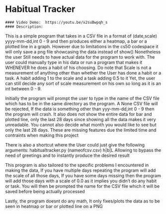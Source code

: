 # Habitual Tracker
    #### Video Demo:  https://youtu.be/x2suBwpqh_s
    #### Description:
This is a simple program that takes in a CSV file in a format of (date,scale) yyyy-mm-dd,int 0 - 9 and then produces either a heatmap, a bar or a plotted line in a graph. However due to limitations in the cs50 codespace it will only save a png file showcasing the data instead of show() Nonetheless the user Still needs to have actual data for the program to work with. The user could manually type in his data or run a program that makes it WHENEVER he does a habit of his choosing. Do note that Scale is not a measurement of anything other than whether the User has done a habit or a task. A habit adding 1 to the scale and a task adding 0.5 to it Yet, the user can still decide any sort of scale measurement on his own so long as it is an int between 0 - 9.

Initially the program will prompt the user to type in the name of the CSV file which has to be in the same directory as the program. A None CSV file will be rejected, If the data is something other than yyy-mm-dd,int 0 - 9 then the program will crash. It also does not show the entire data for bar and plotted line, only the last 28 days since showing all the data makes it very unreadable. You cannot also decide what month you would like to see but only the last 28 days. These are missing features due the limited time and contraints when making this project

There is also a shortcut where the User could just give the following arguments: habitualtracker.py (nameofcsv.csv) h|b|L
    Allowing to bypass the need of greetings and to instantly produce the desired result

This program is also tailored to the specific problems I encountered in making the data, If you have multiple days repeating the program will add the scale of all those days, If you have some days missing then the program will add those days with a scale of 0.0 as it implies you didn’t do any habit or task. You will then be prompted the name for the CSV file which it will be saved before being actually processed

Lastly, the program doesnt do any math, It only fixes/plots the data as to be seen in heatmap or bar or plotted line on a PNG
    
    
    

